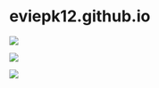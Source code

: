 # eviepk12.github.io

![](https://i.imgur.com/GPQ93YU.png)

![](https://i.imgur.com/LbeB06V.png)

![](https://i.imgur.com/Vqst5r0.png)
